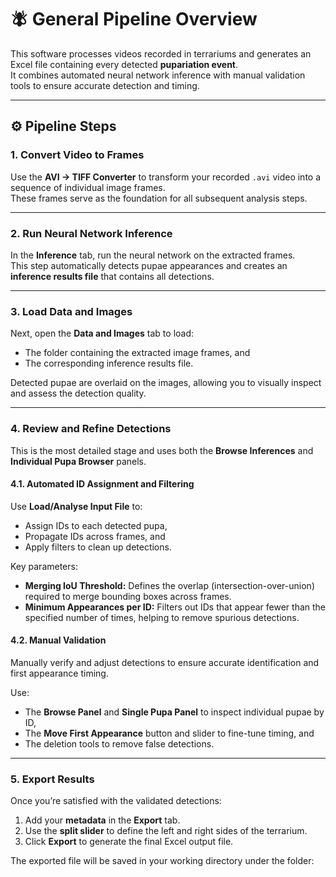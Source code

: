 # 🪰 General Pipeline Overview

This software processes videos recorded in terrariums and generates an Excel file containing every detected **pupariation event**.  
It combines automated neural network inference with manual validation tools to ensure accurate detection and timing.

---

## ⚙️ Pipeline Steps

### **1. Convert Video to Frames**

Use the **AVI → TIFF Converter** to transform your recorded `.avi` video into a sequence of individual image frames.  
These frames serve as the foundation for all subsequent analysis steps.

---

### **2. Run Neural Network Inference**

In the **Inference** tab, run the neural network on the extracted frames.  
This step automatically detects pupae appearances and creates an **inference results file** that contains all detections.

---

### **3. Load Data and Images**

Next, open the **Data and Images** tab to load:
- The folder containing the extracted image frames, and  
- The corresponding inference results file.  

Detected pupae are overlaid on the images, allowing you to visually inspect and assess the detection quality.

---

### **4. Review and Refine Detections**

This is the most detailed stage and uses both the **Browse Inferences** and **Individual Pupa Browser** panels.

#### **4.1. Automated ID Assignment and Filtering**

Use **Load/Analyse Input File** to:
- Assign IDs to each detected pupa,  
- Propagate IDs across frames, and  
- Apply filters to clean up detections.

Key parameters:
- **Merging IoU Threshold:** Defines the overlap (intersection-over-union) required to merge bounding boxes across frames.  
- **Minimum Appearances per ID:** Filters out IDs that appear fewer than the specified number of times, helping to remove spurious detections.

#### **4.2. Manual Validation**

Manually verify and adjust detections to ensure accurate identification and first appearance timing.  

Use:
- The **Browse Panel** and **Single Pupa Panel** to inspect individual pupae by ID,  
- The **Move First Appearance** button and slider to fine-tune timing, and  
- The deletion tools to remove false detections.

---

### **5. Export Results**

Once you’re satisfied with the validated detections:

1. Add your **metadata** in the **Export** tab.  
2. Use the **split slider** to define the left and right sides of the terrarium.  
3. Click **Export** to generate the final Excel output file.

The exported file will be saved in your working directory under the folder:

